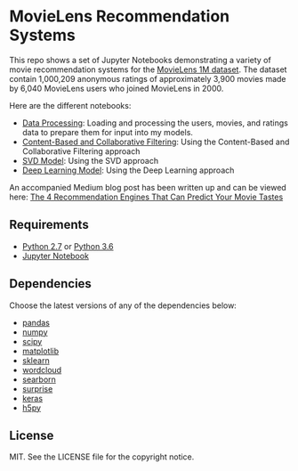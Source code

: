 # MovieLens Recommendation Systems

This repo shows a set of Jupyter Notebooks demonstrating a variety of movie recommendation systems for the [MovieLens 1M dataset](https://grouplens.org/datasets/movielens/1m/). The dataset contain 1,000,209 anonymous ratings of approximately 3,900 movies made by 6,040 MovieLens users who joined MovieLens in 2000.

Here are the different notebooks:
* [Data Processing](https://github.com/khanhnamle1994/movielens/blob/master/Data_Processing.ipynb): Loading and processing the users, movies, and ratings data to prepare them for input into my models.
* [Content-Based and Collaborative Filtering](https://github.com/khanhnamle1994/movielens/blob/master/Content_Based_and_Collaborative_Filtering_Models.ipynb): Using the Content-Based and Collaborative Filtering approach
* [SVD Model](https://github.com/khanhnamle1994/movielens/blob/master/SVD_Model.ipynb): Using the SVD approach
* [Deep Learning Model](https://github.com/khanhnamle1994/movielens/blob/master/Deep_Learning_Model.ipynb): Using the Deep Learning approach

An accompanied Medium blog post has been written up and can be viewed here: [The 4 Recommendation Engines That Can Predict Your Movie Tastes](https://medium.com/@james_aka_yale/the-4-recommendation-engines-that-can-predict-your-movie-tastes-bbec857b8223)

## Requirements

* [Python 2.7](https://www.python.org/download/releases/2.7/) or [Python 3.6](https://www.python.org/downloads/release/python-360/)
* [Jupyter Notebook](http://jupyter.org/)

## Dependencies

Choose the latest versions of any of the dependencies below:
* [pandas](https://pandas.pydata.org/)
* [numpy](http://www.numpy.org/)
* [scipy](https://www.scipy.org/)
* [matplotlib](https://matplotlib.org/)
* [sklearn](http://scikit-learn.org/stable/)
* [wordcloud](https://github.com/amueller/word_cloud)
* [searborn](https://seaborn.pydata.org/)
* [surprise](http://surpriselib.com/)
* [keras](https://keras.io/)
* [h5py](https://www.h5py.org/)

## License

MIT. See the LICENSE file for the copyright notice.

